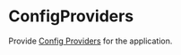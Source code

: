 # ConfigProviders

Provide [Config Providers](https://hexdocs.pm/elixir/master/Config.Provider.html) for the application.

